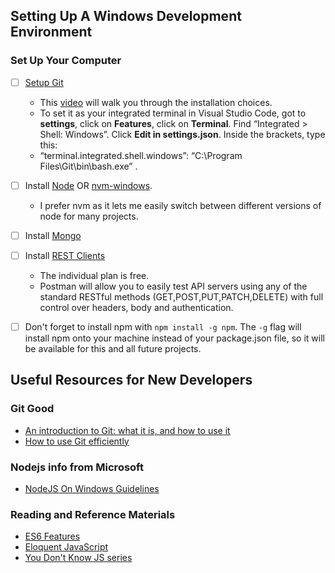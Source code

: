 ## Setting Up A Windows Development Environment


### Set Up Your Computer
- [ ] [Setup Git](gitforwindows.org)  
  * This [video](https://www.youtube.com/watch?v=2j7fD92g-gE) will walk you through the installation choices.  
  * To set it as your integrated terminal in Visual Studio Code, got to **settings**, click on **Features**, click on **Terminal**. Find “Integrated > Shell: Windows”. Click **Edit in settings.json**. Inside the brackets, type this:  
  * “terminal.integrated.shell.windows”: “C:\\Program Files\\Git\\bin\\bash.exe”    .
- [ ] Install [Node](nodejs.org) OR [nvm-windows](https://github.com/coreybutler/nvm-windows).  
  * I prefer nvm as it lets me easily switch between different versions of node for many projects.
- [ ] Install [Mongo](https://docs.mongodb.com/guides/server/install/)
- [ ] Install [REST Clients](https://www.getpostman.com/products)  
  * The individual plan is free.
  * Postman will allow you to easily test API servers using any of the standard RESTful methods (GET,POST,PUT,PATCH,DELETE) with full control over headers, body and authentication.

- [ ] Don't forget to install npm with `npm install -g npm`. The `-g` flag will install npm onto your machine instead of your package.json file, so it will be available for this and all future projects.


## Useful Resources for New Developers

### Git Good
  * [An introduction to Git: what it is, and how to use it](https://www.freecodecamp.org/news/what-is-git-and-how-to-use-it-c341b049ae61/)
  * [How to use Git efficiently](https://www.freecodecamp.org/news/how-to-use-git-efficiently-54320a236369/?source=linkShare-e41cd5edcdac-1535829065)

### Nodejs info from Microsoft
  * [NodeJS On Windows Guidelines](https://github.com/Microsoft/nodejs-guidelines)

### Reading and Reference Materials
  * [ES6 Features](http://es6-features.org/)
  * [Eloquent JavaScript](http://eloquentjavascript.net/)
  * [You Don't Know JS series](https://github.com/getify/You-Dont-Know-JS)